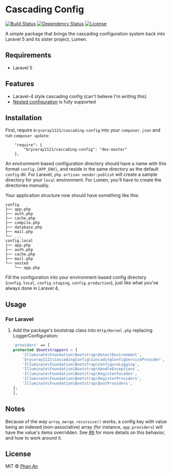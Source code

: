 # Cascading Config

[![Build Status](https://travis-ci.org/phanan/cascading-config.svg?branch=master)](https://travis-ci.org/phanan/cascading-config)
[![Dependency Status](https://gemnasium.com/phanan/cascading-config.svg)](https://gemnasium.com/phanan/cascading-config)
[![License](https://poser.pugx.org/phanan/cascading-config/license.svg)](https://packagist.org/packages/phanan/cascading-config)

A simple package that brings the cascading configuration system back into Laravel 5 and its sister project, Lumen.

## Requirements

* Laravel 5

## Features
* Laravel-4 style cascading config (can't believe I'm writing this)
* [Nested configuration](https://github.com/laravel/framework/commit/fee982004a795058ab6a66e1600c11aac6748acf) is fully supported

## Installation

First, require `bryceray1121/cascading-config` into your `composer.json` and run `composer update`:

```
    "require": {
        "bryceray1121/cascading-config": "dev-master"
    },
```

An environment-based configuration directory should have a name with this format `config.{APP_ENV}`, and reside in the same directory as the default `config` dir. For Laravel, `php artisan vendor:publish`
will create a sample directory for your `local` environment. For Lumen, you'll have to create the directories manually.

Your application structure now should have something like this:

```
config
├── app.php
├── auth.php
├── cache.php
├── compile.php
├── database.php
├── mail.php
└── ...
config.local
├── app.php
├── auth.php
├── cache.php
├── mail.php
└── nested
    └── app.php
```

Fill the configuration into your environment-based config directory (`config.local`, `config.staging`, `config.production`), just like what you've always done in Laravel 4,

## Usage

### For Laravel

1. Add the package's bootstrap class into `Http/Kernel.php` replacing LoggerConfiguration:

    ``` php
    'providers' => [
    protected $bootstrappers = [
        'Illuminate\Foundation\Bootstrap\DetectEnvironment',
        'bryceray1121\CascadingConfig\CascadingConfigServiceProvider',
        'Illuminate\Foundation\Bootstrap\ConfigureLogging',
        'Illuminate\Foundation\Bootstrap\HandleExceptions',
        'Illuminate\Foundation\Bootstrap\RegisterFacades',
        'Illuminate\Foundation\Bootstrap\RegisterProviders',
        'Illuminate\Foundation\Bootstrap\BootProviders',
    ];
    ],
    ```

## Notes

Because of the way `array_merge_recursive()` works, a config key with value being an indexed (non-associative) array (for instance, `app.providers`) will have the value's items overridden. See [#6](https://github.com/phanan/cascading-config/issues/6) for more details on this behavior, and how to work around it.

## License

MIT © [Phan An](http://phanan.net)

